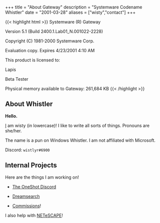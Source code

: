 +++
title = "About Gateway"
description = "Systemware Codename Whistler"
date = "2001-03-28"
aliases = ["wisty","contact"]
+++

{{< highlight html >}}
Systemware (R) Gateway

Version 5.1 (Build 2400.1.Lab01_N.001022-2228)

Copyright (C) 1981-2000 Systemware Corp.

Evaluation copy. Expires 4/23/2001 4:10 AM

This product is licensed to:

Lapis

Beta Tester

Physical memory available to Gateway: 261,684 KB
{{< /highlight >}}

## About Whistler

**Hello.**

[I](https://lzl.whistler.page) am wisty (in lowercase)! I like to write all sorts of things. Pronouns are she/her.

The name is a pun on Windows Whistler. I am not affiliated with Microsoft.

Discord: `wistlyr#6900`

## Internal Projects

Here are the things I am working on!

* [The OneShot Discord](https://discord.gg/oneshot)

* [Dreamsearch](https://whistler.page/post/dreamsearch-announcement/)

* [Commissions](https://whistler.page/comm)!

I also help with [NETeSCAPE](https://netescape.org)!